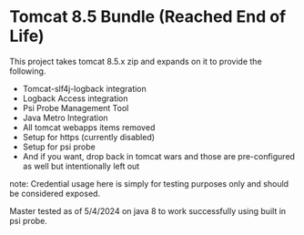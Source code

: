 Tomcat 8.5 Bundle (Reached End of Life)
=======================================

This project takes tomcat 8.5.x zip and expands on it to provide the following.

- Tomcat-slf4j-logback integration
- Logback Access integration
- Psi Probe Management Tool
- Java Metro Integration
- All tomcat webapps items removed
- Setup for https (currently disabled)
- Setup for psi probe
- And if you want, drop back in tomcat wars and those are pre-configured as well but intentionally left out

note: Credential usage here is simply for testing purposes only and should be considered exposed.

Master tested as of 5/4/2024 on java 8 to work successfully using built in psi probe.

